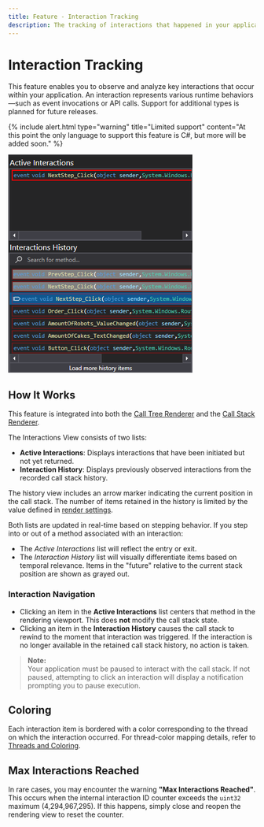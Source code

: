 ```yaml
---
title: Feature - Interaction Tracking
description: The tracking of interactions that happened in your application
---
```


# Interaction Tracking

This feature enables you to observe and analyze key interactions that occur within your application. An interaction represents various runtime behaviors—such as event invocations or API calls. Support for additional types is planned for future releases.

{% include alert.html type="warning" title="Limited support" content="At this point the only language to support this feature is C#, but more will be added soon." %}

![assets/img/ApplicationInstanceWindow/InteractionsOverview.png](../../assets/img/ApplicationInstanceWindow/InteractionsOverview.png)

## How It Works

This feature is integrated into both the [Call Tree Renderer](../views/ApplicationInstanceDockWindow/CallTreeRendering.md) and the [Call Stack Renderer](../views/ApplicationInstanceDockWindow/CallStackRendering.md).

The Interactions View consists of two lists:
- **Active Interactions**: Displays interactions that have been initiated but not yet returned.
- **Interaction History**: Displays previously observed interactions from the recorded call stack history.

The history view includes an arrow marker indicating the current position in the call stack. The number of items retained in the history is limited by the value defined in [render settings](../views/ApplicationInstanceDockWindow/CallTreeRendering.md#settings-window).

Both lists are updated in real-time based on stepping behavior. If you step into or out of a method associated with an interaction:
- The *Active Interactions* list will reflect the entry or exit.
- The *Interaction History* list will visually differentiate items based on temporal relevance. Items in the "future" relative to the current stack position are shown as grayed out.

### Interaction Navigation

- Clicking an item in the **Active Interactions** list centers that method in the rendering viewport. This does **not** modify the call stack state.
- Clicking an item in the **Interaction History** causes the call stack to rewind to the moment that interaction was triggered. If the interaction is no longer available in the retained call stack history, no action is taken.

> **Note:**  
> Your application must be paused to interact with the call stack. If not paused, attempting to click an interaction will display a notification prompting you to pause execution.

## Coloring

Each interaction item is bordered with a color corresponding to the thread on which the interaction occurred. For thread-color mapping details, refer to [Threads and Coloring](../views/ApplicationInstanceDockWindow/CallTreeRendering.md#threads-and-coloring).

## Max Interactions Reached

In rare cases, you may encounter the warning **"Max Interactions Reached"**. This occurs when the internal interaction ID counter exceeds the `uint32` maximum (4,294,967,295). If this happens, simply close and reopen the rendering view to reset the counter.

